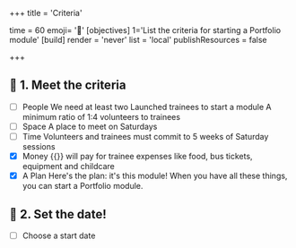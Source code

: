 +++
title = 'Criteria'

time = 60
emoji=  '🎯' 
[objectives]
    1='List the criteria for starting a Portfolio module'
[build]
  render = 'never'
  list = 'local'
  publishResources = false

+++

## 🎯 1. Meet the criteria

- [ ] People
      We need at least two Launched trainees to start a module
      A minimum ratio of 1:4 volunteers to trainees
- [ ] Space
      A place to meet on Saturdays
- [ ] Time
      Volunteers and trainees must commit to 5 weeks of Saturday sessions
- [x] Money
      {{<our-name>}} will pay for trainee expenses like food, bus tickets, equipment and childcare
- [x] A Plan
      Here's the plan: it's this module!
      When you have all these things, you can start a Portfolio module.

## 📅 2. Set the date!

- [ ] Choose a start date
